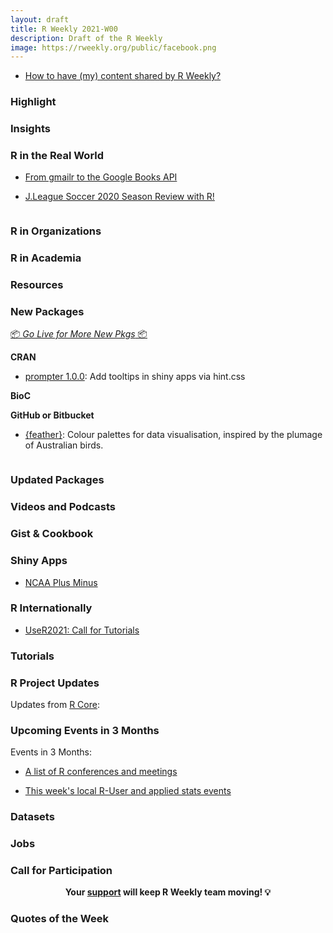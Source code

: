 ```yaml
---
layout: draft
title: R Weekly 2021-W00
description: Draft of the R Weekly
image: https://rweekly.org/public/facebook.png
---
```



+ [How to have (my) content shared by R Weekly?](https://github.com/rweekly/rweekly.org#how-to-have-my-content-shared-by-r-weekly)


###  Highlight





### Insights



### R in the Real World

+ [From gmailr to the Google Books API](https://www.pipinghotdata.com/posts/2021-01-11-from-gmailr-to-the-google-books-api/)

+ [J.League Soccer 2020 Season Review with R!](https://ryo-n7.github.io/2021-01-14-jleague-2020-season-review-with-r/)

![]()

###  R in Organizations



###  R in Academia



###  Resources



###  New Packages

<p class="added-hostname"><a href="https://rweekly.org/live" target="_blank" class="externalLink">📦 <i>Go Live for More New Pkgs</i> 📦</a></p>

**CRAN**

+ [prompter 1.0.0](https://cran.r-project.org/web/packages/prompter/index.html): Add tooltips in shiny apps via hint.css


**BioC**



**GitHub or Bitbucket**

+ [{feather}](https://github.com/shandiya/feather): Colour palettes for data visualisation, inspired by the plumage of Australian birds.

![]()

### Updated Packages



###  Videos and Podcasts



### Gist & Cookbook



### Shiny Apps

+ [NCAA Plus Minus](https://jflancer.shinyapps.io/rapm/)

### R Internationally
+ [UseR2021: Call for Tutorials](https://user2021.r-project.org/participation/call-for-tutorials/)



###  Tutorials



<!--<div class="post-more-begin></div><div class="post-more-end"></div>-->

###  R Project Updates

Updates from [R Core](http://developer.r-project.org/blosxom.cgi/R-devel/NEWS):


###  Upcoming Events in 3 Months

Events in 3 Months:


+ [A list of R conferences and meetings](https://jumpingrivers.github.io/meetingsR/events.html)

+ [This week's local R-User and applied stats events](https://community.rstudio.com/c/irl)


### Datasets

### Jobs


###  Call for Participation


<p class="hide-support added-hostname support-rweekly" style="text-align: center;font-weight: bold;">Your <a class="non-visited externalLink" href="https://www.patreon.com/rweekly" onclick="pas(this)">support</a> will keep R Weekly team moving! 💡</p>

###  Quotes of the Week
